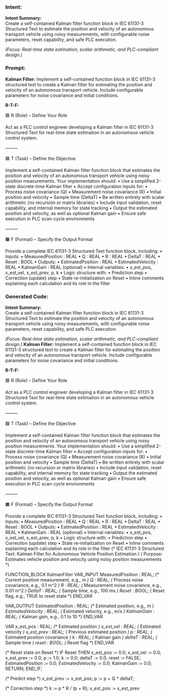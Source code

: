 ### Intent:
**Intent Summary:**  
Create a self-contained Kalman filter function block in IEC 61131-3 Structured Text to estimate the position and velocity of an autonomous transport vehicle using noisy measurements, with configurable noise parameters, reset capability, and safe PLC execution.  

*(Focus: Real-time state estimation, scalar arithmetic, and PLC-compliant design.)*

### Prompt:
**Kalman Filter:**
Implement a self-contained function block in IEC 61131-3 structured text to create a Kalman filter for estimating the position and velocity of an autonomous transport vehicle. Include configurable parameters for noise covariance and initial conditions.

**R-T-F:**

🟥 R (Role) – Define Your Role

Act as a PLC control engineer developing a Kalman filter in IEC 61131-3 Structured Text for real-time state estimation in an autonomous vehicle control system.

⸻

🟩 T (Task) – Define the Objective

Implement a self-contained Kalman filter function block that estimates the position and velocity of an autonomous transport vehicle using noisy position measurements. Your implementation should:
	•	Use a simplified 2-state discrete-time Kalman filter
	•	Accept configuration inputs for:
	•	Process noise covariance (Q)
	•	Measurement noise covariance (R)
	•	Initial position and velocity
	•	Sample time (DeltaT)
	•	Be written entirely with scalar arithmetic (no recursion or matrix libraries)
	•	Include input validation, reset capability, and internal memory for state tracking
	•	Output the estimated position and velocity, as well as optional Kalman gain
	•	Ensure safe execution in PLC scan-cycle environments

⸻

🟧 F (Format) – Specify the Output Format

Provide a complete IEC 61131-3 Structured Text function block, including:
	•	Inputs:
	•	MeasuredPosition : REAL
	•	Q : REAL
	•	R : REAL
	•	DeltaT : REAL
	•	Reset : BOOL
	•	Outputs:
	•	EstimatedPosition : REAL
	•	EstimatedVelocity : REAL
	•	KalmanGain : REAL (optional)
	•	Internal variables:
	•	x_est_pos, x_est_vel, x_est_prev, p, k
	•	Logic structure with:
	•	Prediction step
	•	Correction (update) step
	•	State re-initialization on Reset
	•	Inline comments explaining each calculation and its role in the filter

### Generated Code:
**Intent Summary:**  
Create a self-contained Kalman filter function block in IEC 61131-3 Structured Text to estimate the position and velocity of an autonomous transport vehicle using noisy measurements, with configurable noise parameters, reset capability, and safe PLC execution.  

*(Focus: Real-time state estimation, scalar arithmetic, and PLC-compliant design.)*
**Kalman Filter:**
Implement a self-contained function block in IEC 61131-3 structured text to create a Kalman filter for estimating the position and velocity of an autonomous transport vehicle. Include configurable parameters for noise covariance and initial conditions.

**R-T-F:**

🟥 R (Role) – Define Your Role

Act as a PLC control engineer developing a Kalman filter in IEC 61131-3 Structured Text for real-time state estimation in an autonomous vehicle control system.

⸻

🟩 T (Task) – Define the Objective

Implement a self-contained Kalman filter function block that estimates the position and velocity of an autonomous transport vehicle using noisy position measurements. Your implementation should:
	•	Use a simplified 2-state discrete-time Kalman filter
	•	Accept configuration inputs for:
	•	Process noise covariance (Q)
	•	Measurement noise covariance (R)
	•	Initial position and velocity
	•	Sample time (DeltaT)
	•	Be written entirely with scalar arithmetic (no recursion or matrix libraries)
	•	Include input validation, reset capability, and internal memory for state tracking
	•	Output the estimated position and velocity, as well as optional Kalman gain
	•	Ensure safe execution in PLC scan-cycle environments

⸻

🟧 F (Format) – Specify the Output Format

Provide a complete IEC 61131-3 Structured Text function block, including:
	•	Inputs:
	•	MeasuredPosition : REAL
	•	Q : REAL
	•	R : REAL
	•	DeltaT : REAL
	•	Reset : BOOL
	•	Outputs:
	•	EstimatedPosition : REAL
	•	EstimatedVelocity : REAL
	•	KalmanGain : REAL (optional)
	•	Internal variables:
	•	x_est_pos, x_est_vel, x_est_prev, p, k
	•	Logic structure with:
	•	Prediction step
	•	Correction (update) step
	•	State re-initialization on Reset
	•	Inline comments explaining each calculation and its role in the filter
(* IEC 61131-3 Structured Text: Kalman Filter for Autonomous Vehicle Position Estimation *)
(* Purpose: Estimates vehicle position and velocity using noisy position measurements *)

FUNCTION_BLOCK KalmanFilter
VAR_INPUT
    MeasuredPosition : REAL; (* Current position measurement, e.g., m *)
    Q : REAL; (* Process noise covariance, e.g., 0.1 m^2 *)
    R : REAL; (* Measurement noise covariance, e.g., 0.01 m^2 *)
    DeltaT : REAL; (* Sample time, e.g., 100 ms *)
    Reset : BOOL; (* Reset flag, e.g., TRUE to reset state *)
END_VAR

VAR_OUTPUT
    EstimatedPosition : REAL; (* Estimated position, e.g., m *)
    EstimatedVelocity : REAL; (* Estimated velocity, e.g., m/s *)
    KalmanGain : REAL; (* Kalman gain, e.g., 0.1 to 10 *)
END_VAR

VAR
    x_est_pos : REAL; (* Estimated position *)
    x_est_vel : REAL; (* Estimated velocity *)
    x_est_prev : REAL; (* Previous estimated position *)
    p : REAL; (* Estimated position covariance *)
    k : REAL; (* Kalman gain *)
    deltaT : REAL; (* Sample time *)
    reset : BOOL; (* Reset flag *)
END_VAR

(* Reset state on Reset *)
IF Reset THEN
    x_est_pos := 0.0;
    x_est_vel := 0.0;
    x_est_prev := 0.0;
    p := 1.0;
    k := 0.0;
    deltaT := 0.0;
    reset := FALSE;
    EstimatedPosition := 0.0;
    EstimatedVelocity := 0.0;
    KalmanGain := 0.0;
    RETURN;
END_IF;

(* Predict step *)
x_est_prev := x_est_pos;
p := p + Q * deltaT;

(* Correction step *)
k := p * R / (p + R);
x_est_pos := x_est_prev
